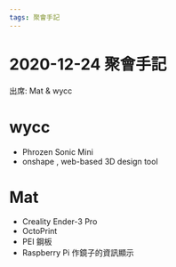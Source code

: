 ```yaml
---
tags: 聚會手記
---
```


2020-12-24 聚會手記
===

出席: Mat & wycc

# wycc

- Phrozen Sonic Mini
- onshape , web-based 3D design tool

# Mat

- Creality Ender-3 Pro
- OctoPrint
- PEI 鋼板
- Raspberry Pi 作鏡子的資訊顯示